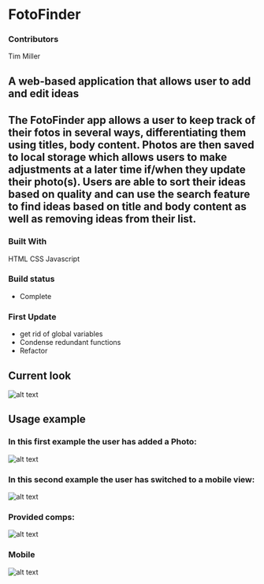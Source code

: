# FotoFinder

### Contributors
Tim Miller  

## A web-based application that allows user to add and edit ideas

## The FotoFinder app allows a user to keep track of their fotos in several ways, differentiating them using titles, body content. Photos are then saved to local storage which allows users to make adjustments at a later time if/when they update their photo(s). Users are able to sort their ideas based on quality and can use the search feature to find ideas based on title and body content as well as removing ideas from their list.

### Built With
HTML
CSS
Javascript

### Build status
- Complete

### First Update
- get rid of global variables
- Condense redundant functions
- Refactor

## Current look

![alt text](images/fotoStart.png)

## Usage example
### In this first example the user has added a Photo:

![alt text](images/fotowithImg.png)

### In this second example the user has switched to a mobile view:

![alt text](images/fotomobile.png)


### Provided comps:

![alt text](images/foto-comp1.jpg)

### Mobile

![alt text](images/foto-comp-mobile.jpg)
